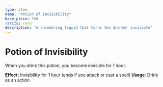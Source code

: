 ```yaml
---
type: item
name: "Potion of Invisibility"
base_price: 500
rarity: rare
description: "A shimmering liquid that turns the drinker invisible"
---
```


# Potion of Invisibility

When you drink this potion, you become invisible for 1 hour.

**Effect**: Invisibility for 1 hour (ends if you attack or cast a spell)
**Usage**: Drink as an action
